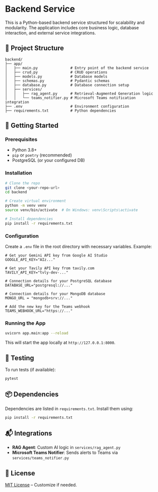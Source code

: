 # Backend Service

This is a Python-based backend service structured for scalability and modularity. The application includes core business logic, database interaction, and external service integrations.

## 📁 Project Structure

```
backend/
├── app/
│   ├── main.py               # Entry point of the backend service
│   ├── crud.py               # CRUD operations
│   ├── models.py             # Database models
│   ├── schemas.py            # Pydantic schemas
│   ├── database.py           # Database connection setup
│   ├── services/
│   │   ├── rag_agent.py      # Retrieval-Augmented Generation logic
│   │   └── teams_notifier.py # Microsoft Teams notification integration
├── .env                      # Environment configuration
├── requirements.txt          # Python dependencies
```

## 🚀 Getting Started

### Prerequisites

- Python 3.8+
- `pip` or `poetry` (recommended)
- PostgreSQL (or your configured DB)

### Installation

```bash
# Clone the repo
git clone <your-repo-url>
cd backend

# Create virtual environment
python -m venv venv
source venv/bin/activate  # On Windows: venv\Scripts\activate

# Install dependencies
pip install -r requirements.txt
```

### Configuration

Create a `.env` file in the root directory with necessary variables. Example:

```env
# Get your Gemini API key from Google AI Studio
GOOGLE_API_KEY="AIz..."

# Get your Tavily API key from tavily.com
TAVILY_API_KEY="tvly-dev-..."

# Connection details for your PostgreSQL database
DATABASE_URL="postgresql://..."

# Connection details for your MongoDB database
MONGO_URL = "mongodb+srv://..."

# Add the new key for the Teams webhook
TEAMS_WEBHOOK_URL="https://..."
```

### Running the App

```bash
uvicorn app.main:app --reload
```

This will start the app locally at `http://127.0.0.1:8000`.

## 🧪 Testing

To run tests (if available):

```bash
pytest
```

## 📦 Dependencies

Dependencies are listed in `requirements.txt`. Install them using:

```bash
pip install -r requirements.txt
```

## 📬 Integrations

- **RAG Agent**: Custom AI logic in `services/rag_agent.py`
- **Microsoft Teams Notifier**: Sends alerts to Teams via `services/teams_notifier.py`

## 📄 License

[MIT License](LICENSE) – Customize if needed.
